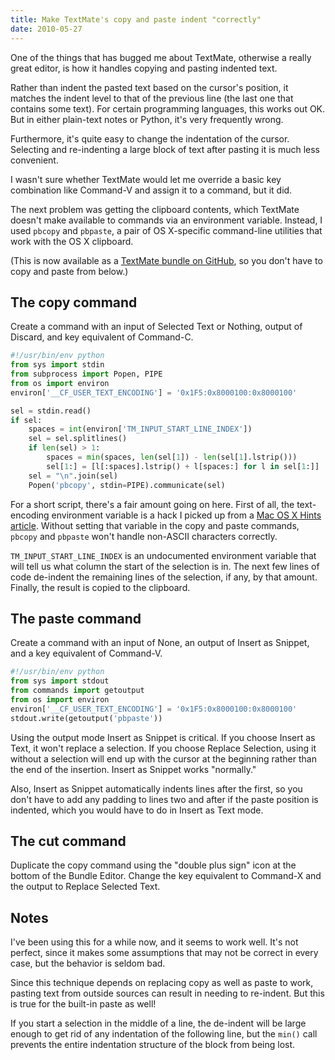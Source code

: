 ```yaml
---
title: Make TextMate's copy and paste indent "correctly"
date: 2010-05-27
---
```


One of the things that has bugged me about TextMate, otherwise a really great editor, is how it handles copying and pasting indented text.

Rather than indent the pasted text based on the cursor's position, it matches the indent level to that of the previous line (the last one that contains some text). For certain programming languages, this works out OK. But in either plain-text notes or Python, it's very frequently wrong.

Furthermore, it's quite easy to change the indentation of the cursor. Selecting and re-indenting a large block of text after pasting it is much less convenient.

I wasn't sure whether TextMate would let me override a basic key combination like Command-V and assign it to a command, but it did.

The next problem was getting the clipboard contents, which TextMate doesn't make available to commands via an environment variable. Instead, I used `pbcopy` and `pbpaste`, a pair of OS X-specific command-line utilities that work with the OS X clipboard.

(This is now available as a [TextMate bundle on GitHub](https://github.com/countergram/copypaste.tmbundle), so you don't have to copy and paste from below.)

## The copy command

Create a command with an input of Selected Text or Nothing, output of Discard, and key equivalent of Command-C.

```python
#!/usr/bin/env python
from sys import stdin
from subprocess import Popen, PIPE
from os import environ
environ['__CF_USER_TEXT_ENCODING'] = '0x1F5:0x8000100:0x8000100'

sel = stdin.read()
if sel:
    spaces = int(environ['TM_INPUT_START_LINE_INDEX'])
    sel = sel.splitlines()
    if len(sel) > 1:
        spaces = min(spaces, len(sel[1]) - len(sel[1].lstrip()))
        sel[1:] = [l[:spaces].lstrip() + l[spaces:] for l in sel[1:]]
    sel = "\n".join(sel)
    Popen('pbcopy', stdin=PIPE).communicate(sel)

```

For a short script, there's a fair amount going on here. First of all, the text-encoding environment variable is a hack I picked up from a [Mac OS X Hints article](http://www.macosxhints.com/article.php?story=20081231012753422). Without setting that variable in the copy and paste commands, `pbcopy` and `pbpaste` won't handle non-ASCII characters correctly.

`TM_INPUT_START_LINE_INDEX` is an undocumented environment variable that will tell us what column the start of the selection is in. The next few lines of code de-indent the remaining lines of the selection, if any, by that amount. Finally, the result is copied to the clipboard.

## The paste command

Create a command with an input of None, an output of Insert as Snippet, and a key equivalent of Command-V.

```python
#!/usr/bin/env python
from sys import stdout
from commands import getoutput
from os import environ
environ['__CF_USER_TEXT_ENCODING'] = '0x1F5:0x8000100:0x8000100'
stdout.write(getoutput('pbpaste'))

```

Using the output mode Insert as Snippet is critical. If you choose Insert as Text, it won't replace a selection. If you choose Replace Selection, using it without a selection will end up with the cursor at the beginning rather than the end of the insertion. Insert as Snippet works "normally."

Also, Insert as Snippet automatically indents lines after the first, so you don't have to add any padding to lines two and after if the paste position is indented, which you would have to do in Insert as Text mode.

## The cut command

Duplicate the copy command using the "double plus sign" icon at the bottom of the Bundle Editor. Change the key equivalent to Command-X and the output to Replace Selected Text.

## Notes

I've been using this for a while now, and it seems to work well. It's not perfect, since it makes some assumptions that may not be correct in every case, but the behavior is seldom bad.

Since this technique depends on replacing copy as well as paste to work, pasting text from outside sources can result in needing to re-indent. But this is true for the built-in paste as well!

If you start a selection in the middle of a line, the de-indent will be large enough to get rid of any indentation of the following line, but the `min()` call prevents the entire indentation structure of the block from being lost.
